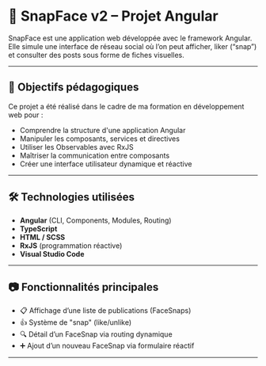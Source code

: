 # 📸 SnapFace v2 – Projet Angular

SnapFace est une application web développée avec le framework Angular. Elle simule une interface de réseau social où l’on peut afficher, liker (“snap”) et consulter des posts sous forme de fiches visuelles.

---

## 🚀 Objectifs pédagogiques

Ce projet a été réalisé dans le cadre de ma formation en développement web pour :

- Comprendre la structure d'une application Angular
- Manipuler les composants, services et directives
- Utiliser les Observables avec RxJS
- Maîtriser la communication entre composants
- Créer une interface utilisateur dynamique et réactive

---

## 🛠️ Technologies utilisées

- **Angular** (CLI, Components, Modules, Routing)
- **TypeScript**
- **HTML / SCSS**
- **RxJS** (programmation réactive)
- **Visual Studio Code**

---

## 📷 Fonctionnalités principales

- 📋 Affichage d’une liste de publications (FaceSnaps)
- 👍 Système de "snap" (like/unlike)
- 🔍 Détail d’un FaceSnap via routing dynamique
- ➕ Ajout d’un nouveau FaceSnap via formulaire réactif

---



